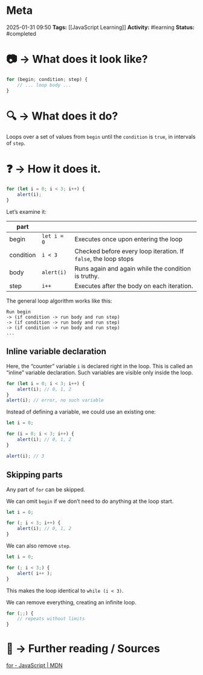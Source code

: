 # Meta
2025-01-31 09:50
**Tags:** [[JavaScript Learning]]
**Activity:** #learning 
**Status:** #completed 

# 📷 → What does it look like?
```JavaScript title:example.js
for (begin; condition; step) {
	// ... loop body ...
}
```

# 🔍 → What does it do?
Loops over a set of values from `begin` until the `condition` is `true`, in intervals of `step`.

# ❓ → How it does it.
```JavaScript title:example.js
for (let i = 0; i < 3; i++) {
	alert(i);
}
```

Let’s examine it:

| **part**  |             |                                                                 |
| --------- | ----------- | --------------------------------------------------------------- |
| begin     | `let i = 0` | Executes once upon entering the loop                            |
| condition | `i < 3`     | Checked before every loop iteration. If `false`, the loop stops |
| body      | `alert(i)`  | Runs again and again while the condition is truthy.             |
| step      | `i++`       | Executes after the body on each iteration.                      |

The general loop algorithm works like this:
```Pseudocode title:example
Run begin
-> (if condition -> run body and run step)
-> (if condition -> run body and run step)
-> (if condition -> run body and run step)
...
```

## Inline variable declaration
Here, the “counter” variable `i` is declared right in the loop. This is called an “inline” variable declaration. Such variables are visible only inside the loop.
```JavaScript title:example.js
for (let i = 0; i < 3; i++) {
	alert(i); // 0, 1, 2
}
alert(i); // error, no such variable
```

Instead of defining a variable, we could use an existing one:
```JavaScript title:example.js
let i = 0;

for (i = 0; i < 3; i++) {
	alert(i); // 0, 1, 2
}

alert(i); // 3
```

## Skipping parts
Any part of `for` can be skipped.

We can omit `begin` if we don’t need to do anything at the loop start.
```JavaScript title:example.js
let i = 0;

for (; i < 3; i++) {
	alert(i); // 0, 1, 2
}
```

We can also remove `step`.
```JavaScript title:example.js
let i = 0;

for (; i < 3;) {
	alert( i++ );
}
```

This makes the loop identical to `while (i < 3)`.

We can remove everything, creating an infinite loop.
```JavaScript title:example.js
for (;;) {
	// repeats without limits
}
```

# 📑 → Further reading / Sources
[for - JavaScript | MDN](https://developer.mozilla.org/en-US/docs/Web/JavaScript/Reference/Statements/for)